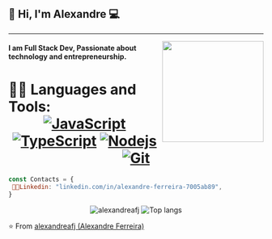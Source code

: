 ## 👋 Hi, I'm Alexandre :computer:
 ------------
<img align='right' src='https://user-images.githubusercontent.com/5713670/87202985-820dcb80-c2b6-11ea-9f56-7ec461c497c3.gif' width='200"'>

#### I am Full Stack Dev, Passionate about technology and entrepreneurship.

 # 👨‍💻 Languages and Tools: <div align="center"> [![JavaScript](https://img.shields.io/badge/-JavaScript-%23F7DF1C?style=flat-square&logo=javascript&logoColor=000000&labelColor=%23F7DF1C&color=%23FFCE5A)](https://www.javascript.com/)[![TypeScript](https://img.shields.io/badge/-TypeScript-%23282C34?style=flat-square&logo=typescript&logoColor=007bcd)](https://www.typescriptlang.org/) [![Nodejs](https://img.shields.io/badge/-Nodejs-black?style=flat-square&logo=Node.js)](https://nodejs.org/)[![Git](https://img.shields.io/badge/-git-black?style=flat-square&logo=Git)](https://git-scm.com/)

</div>

```js
const Contacts = { 
 👨‍💻Linkedin: "linkedin.com/in/alexandre-ferreira-7005ab89",
}
```

<p align="center">
  <img src="https://github-readme-stats.vercel.app/api?username=alexandreafj&show_icons=true&title_color=fff&icon_color=00d9ff&text_color=c9d1d9&bg_color=161b22" alt="alexandreafj" />
    <img src="https://github-readme-stats.vercel.app/api/top-langs/?username=alexandreafj&layout=compact&show_icons=true&title_color=fff&icon_color=fff&text_color=c9d1d9&bg_color=161b22&hide=elixir" alt="Top langs" />
</p>


⭐️ From [alexandreafj (Alexandre Ferreira)](https://github.com/alexandreafj)
